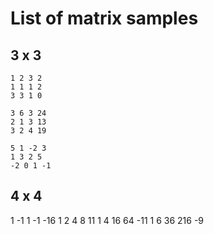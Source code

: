 # List of matrix samples

## 3 x 3

```
1 2 3 2
1 1 1 2
3 3 1 0
```

```
3 6 3 24
2 1 3 13
3 2 4 19
```

```
5 1 -2 3
1 3 2 5
-2 0 1 -1
```
## 4 x 4
1 -1 1 -1 -16
1 2 4 8 11
1 4 16 64 -11
1 6 36 216 -9